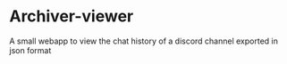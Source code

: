 # Archiver-viewer
A small webapp to view the chat history of a discord channel exported in json format
